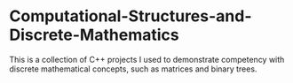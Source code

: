 ﻿# Computational-Structures-and-Discrete-Mathematics
This is a collection of C++ projects I used to demonstrate competency with discrete mathematical concepts, such as matrices and binary trees.
